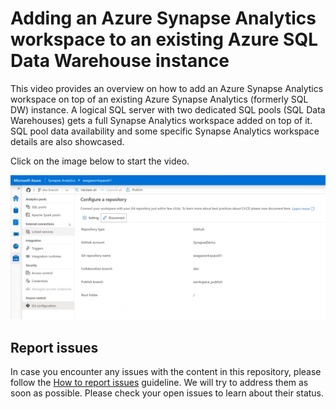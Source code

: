 # Adding an Azure Synapse Analytics workspace to an existing Azure SQL Data Warehouse instance

This video provides an overview on how to add an Azure Synapse Analytics workspace on top of an existing Azure Synapse Analytics (formerly SQL DW) instance. A logical SQL server with two dedicated SQL pools (SQL Data Warehouses) gets a full Synapse Analytics workspace added on top of it. SQL pool data availability and some specific Synapse Analytics workspace details are also showcased.

Click on the image below to start the video.

[![Adding an Azure Synapse Analytics workspace to an existing Azure SQL Data Warehouse instance](./../hands-on-labs/media/video-01.png)](https://msit.microsoftstream.com/video/00fba0ff-0400-b9eb-48a0-f1eb34ebc78c)

## Report issues

In case you encounter any issues with the content in this repository, please follow the [How to report issues](./../report-issues.md) guideline. We will try to address them as soon as possible. Please check your open issues to learn about their status.
